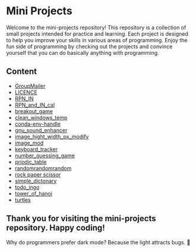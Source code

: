 # Mini Projects
Welcome to the mini-projects repository! This repository is a collection of small projects intended for practice and learning. Each project is designed to help you improve your skills in various areas of programming. Enjoy the fun side of programming by checking out the projects and convince yourself that you can do basically anything with programming.

## Content
- [GroupMailer](https://github.com/mursalatul/mini-projects//tree/master/GroupMailer)
- [LICENCE](https://github.com/mursalatul/mini-projects//tree/master/LICENCE)
- [RPN_IN](https://github.com/mursalatul/mini-projects//tree/master/RPN_IN)
- [RPN_and_IN_cal](https://github.com/mursalatul/mini-projects//tree/master/RPN_and_IN_cal)
- [breakout_game](https://github.com/mursalatul/mini-projects//tree/master/breakout_game)
- [clean_windows_temp](https://github.com/mursalatul/mini-projects//tree/master/clean_windows_temp)
- [conda-env-handle](https://github.com/mursalatul/mini-projects//tree/master/conda-env-handle)
- [gnu_sound_enhancer](https://github.com/mursalatul/mini-projects//tree/master/gnu_sound_enhancer)
- [image_hight_width_px_modify](https://github.com/mursalatul/mini-projects//tree/master/image_hight_width_px_modify)
- [image_mod](https://github.com/mursalatul/mini-projects//tree/master/image_mod)
- [keyboard_tracker](https://github.com/mursalatul/mini-projects//tree/master/keyboard_tracker)
- [number_guessing_game](https://github.com/mursalatul/mini-projects//tree/master/number_guessing_game)
- [priodic_table](https://github.com/mursalatul/mini-projects//tree/master/priodic_table)
- [randomrandomrandom](https://github.com/mursalatul/mini-projects//tree/master/randomrandomrandom)
- [rock paper scissor](https://github.com/mursalatul/mini-projects//tree/master/rock%20paper%20scissor)
- [simple_dictonary](https://github.com/mursalatul/mini-projects//tree/master/simple_dictonary)
- [todo_ingo](https://github.com/mursalatul/mini-projects//tree/master/todo_ingo)
- [tower_of_hanoi](https://github.com/mursalatul/mini-projects//tree/master/tower_of_hanoi)
- [turtles](https://github.com/mursalatul/mini-projects//tree/master/turtles)
## Thank you for visiting the mini-projects repository. Happy coding!
Why do programmers prefer dark mode? Because the light attracts bugs. 🐛